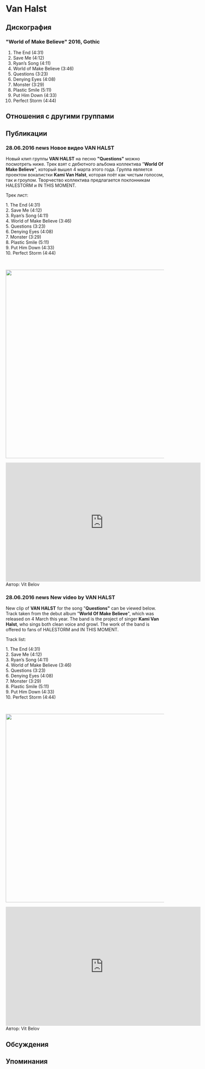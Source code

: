 # Van Halst



## Дискография

### "World of Make Believe" 2016, Gothic

1. The End (4:31)
2. Save Me (4:12)
3. Ryan’s Song (4:11)
4. World of Make Believe (3:46)
5. Questions (3:23)
6. Denying Eyes (4:08)
7. Monster (3:29)
8. Plastic Smile (5:11)
9. Put Him Down (4:33)
10. Perfect Storm (4:44)


## Отношения с другими группами


## Публикации

### 28.06.2016 news Новое видео VAN HALST

<p>Новый клип группы<strong> VAN HALST</strong> на песню <strong>"Questions"</strong> можно посмотреть ниже. Трек взят с дебютного альбома коллектива "<strong>World Of Make Believe</strong>", который вышел 4 марта этого года. Группа является проектом вокалистки <strong>Kami Van Halst</strong>, которая поёт как чистым голосом, так и гроулом. Творчество коллектива предлагается поклонникам HALESTORM и IN THIS MOMENT.</p><p>Трек лист:</p><p>1. The End (4:31)<br>2. Save Me (4:12)<br>3. Ryan’s Song (4:11)<br>4. World of Make Believe (3:46)<br>5. Questions (3:23)<br>6. Denying Eyes (4:08)<br>7. Monster (3:29)<br>8. Plastic Smile (5:11)<br>9. Put Him Down (4:33)<br>10. Perfect Storm (4:44)</p><p>&nbsp;<center><img width="600" height="600" src="/images/news_rus/2016.06/29493.jpg" border="0"><p></p><p><center><iframe width="620" height="379" src="https://www.youtube.com/embed/oJyR-ua_xaM" frameborder="0" allowfullscreen></iframe></center></center>
Автор: Vit Belov

### 28.06.2016 news New video by VAN HALST

<p>New clip of <strong>VAN HALST</strong> for the song "<strong>Questions"</strong> can be viewed below. Track taken from the debut album "<strong>World Of Make Believe</strong>", which was released on 4 March this year. The band is the project of singer <strong>Kami Van Halst</strong>, who sings both clean voice and growl. The work of the band is offered to fans of HALESTORM and IN THIS MOMENT.</p><p>Track list:</p><p>1. The End (4:31)<br>2. Save Me (4:12)<br>3. Ryan’s Song (4:11)<br>4. World of Make Believe (3:46)<br>5. Questions (3:23)<br>6. Denying Eyes (4:08)<br>7. Monster (3:29)<br>8. Plastic Smile (5:11)<br>9. Put Him Down (4:33)<br>10. Perfect Storm (4:44)</p><p>&nbsp;<center><img width="600" height="600" src="/images/news_rus/2016.06/29493.jpg" border="0"><p></p><p><center><iframe width="620" height="379" src="https://www.youtube.com/embed/oJyR-ua_xaM" frameborder="0" allowfullscreen=""></iframe></center></center>
Автор: Vit Belov


## Обсуждения


## Упоминания

